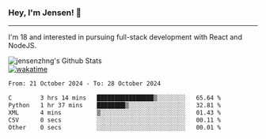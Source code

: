 ### Hey, I'm Jensen! 👋

---

I'm 18 and interested in pursuing full-stack development with React and NodeJS.

![jensenzhng's Github Stats](https://github-readme-stats.vercel.app/api?username=jensenzhng&theme=dark&show_icons=true&count_private=true)
<br />
[![wakatime](https://wakatime.com/badge/user/cbfc263d-3611-4e36-8278-8fad45fe3f62.svg)](https://wakatime.com/@cbfc263d-3611-4e36-8278-8fad45fe3f62)

<!--START_SECTION:waka-->

```txt
From: 21 October 2024 - To: 28 October 2024

C        3 hrs 14 mins   ████████████████▒░░░░░░░░   65.64 %
Python   1 hr 37 mins    ████████▒░░░░░░░░░░░░░░░░   32.81 %
XML      4 mins          ▒░░░░░░░░░░░░░░░░░░░░░░░░   01.43 %
CSV      0 secs          ░░░░░░░░░░░░░░░░░░░░░░░░░   00.11 %
Other    0 secs          ░░░░░░░░░░░░░░░░░░░░░░░░░   00.01 %
```

<!--END_SECTION:waka-->
